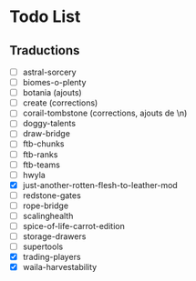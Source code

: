 # Todo List

## Traductions

- [ ] astral-sorcery
- [ ] biomes-o-plenty
- [ ] botania (ajouts)
- [ ] create (corrections)
- [ ] corail-tombstone (corrections, ajouts de \n)
- [ ] doggy-talents
- [ ] draw-bridge
- [ ] ftb-chunks
- [ ] ftb-ranks
- [ ] ftb-teams
- [ ] hwyla
- [x] just-another-rotten-flesh-to-leather-mod
- [ ] redstone-gates
- [ ] rope-bridge
- [ ] scalinghealth
- [ ] spice-of-life-carrot-edition
- [ ] storage-drawers
- [ ] supertools
- [x] trading-players
- [x] waila-harvestability